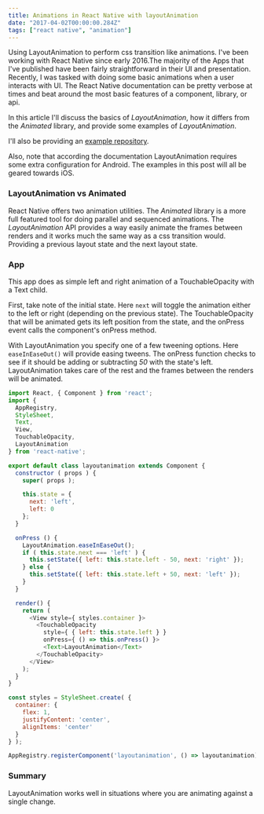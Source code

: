 ```yaml
---
title: Animations in React Native with layoutAnimation
date: "2017-04-02T00:00:00.284Z"
tags: ["react native", "animation"]
---
```

Using LayoutAnimation to perform css transition like animations. 
I've been working with React Native since early 2016.<!-- end -->The majority of the Apps
that I've published have been fairly straightforward in their UI and
presentation. Recently, I was tasked with doing some basic animations when
a user interacts with UI. The React Native documentation can be pretty verbose
at times and beat around the most basic features of a component, library, or
api.

In this article I'll discuss the basics of _LayoutAnimation_, how it differs
from the _Animated_ library, and provide some examples of _LayoutAnimation_.

I'll also be providing an
[example repository](https://github.com/deldrethio/rn-example-layoutanimation).

Also, note that according the
documentation LayoutAnimation requires some extra configuration for Android.
The examples in this post will all be geared towards iOS.

### LayoutAnimation vs Animated

React Native offers two animation utilities. The _Animated_ library is a more
full featured tool for doing parallel and sequenced animations. The
_LayoutAnimation_ API provides a way easily animate the frames between
renders and it works much the same way as a css transition would. Providing
a previous layout state and the next layout state.

### App

This app does as simple left and right animation of a TouchableOpacity with a
Text child.

First, take note of the initial state. Here `next` will toggle the animation
either to the left or right (depending on the previous state). The
TouchableOpacity that will be animated gets its left position from the state,
and the onPress event calls the component's onPress method.

With LayoutAnimation you specify one of a few tweening options. Here
`easeInEaseOut()` will provide easing tweens. The onPress function checks to
see if it should be adding or subtracting _50_ with the state's left.
LayoutAnimation takes care of the rest and the frames between the renders
will be animated.

```javascript
import React, { Component } from 'react';
import {
  AppRegistry,
  StyleSheet,
  Text,
  View,
  TouchableOpacity,
  LayoutAnimation
} from 'react-native';

export default class layoutanimation extends Component {
  constructor ( props ) {
    super( props );

    this.state = {
      next: 'left',
      left: 0
    };
  }

  onPress () {
    LayoutAnimation.easeInEaseOut();
    if ( this.state.next === 'left' ) {
      this.setState({ left: this.state.left - 50, next: 'right' });
    } else {
      this.setState({ left: this.state.left + 50, next: 'left' });
    }
  }

  render() {
    return (
      <View style={ styles.container }>
        <TouchableOpacity
          style={ { left: this.state.left } }
          onPress={ () => this.onPress() }>
          <Text>LayoutAnimation</Text>
        </TouchableOpacity>
      </View>
    );
  }
}

const styles = StyleSheet.create( {
  container: {
    flex: 1,
    justifyContent: 'center',
    alignItems: 'center'
  }
} );

AppRegistry.registerComponent('layoutanimation', () => layoutanimation);
```

### Summary

LayoutAnimation works well in situations where you are animating against a
single change.
